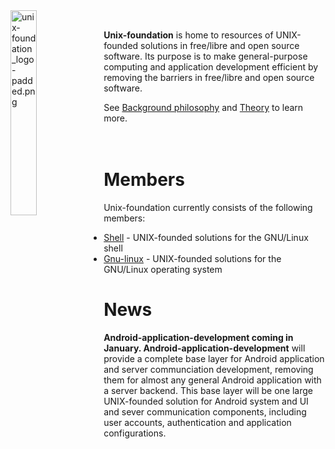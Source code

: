 
<img src='https://github.com/unix-foundation/home/raw/images/unix-foundation_logo-padded.png' width='29%' align='left' alt='unix-foundation_logo-padded.png'>
<br>

**Unix-foundation** is home to resources of UNIX-founded solutions in free/libre and open source software. Its purpose is to make general-purpose computing and application development efficient by removing the barriers in free/libre and open source software.

See [Background philosophy](Background-philosophy.md) and [Theory](Theory.md) to learn more.
<br><br><br>

# Members

Unix-foundation currently consists of the following members:

* [Shell](https://github.com/unix-foundation/shell) -  UNIX-founded solutions for the GNU/Linux shell
* [Gnu-linux](https://github.com/unix-foundation/gnu-linux) - UNIX-founded solutions for the GNU/Linux operating system

# News

**Android-application-development coming in January. Android-application-development** will provide a complete base layer for Android application and server communciation development, removing them for almost any general Android application with a server backend. This base layer will be one large UNIX-founded solution for Android system and UI and sever communication components, including user accounts, authentication and application configurations.

